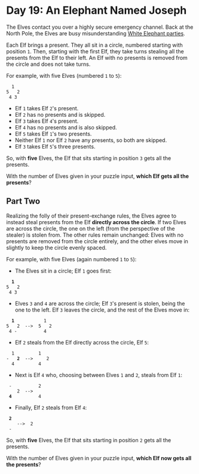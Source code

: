 # Day 19: An Elephant Named Joseph

The Elves contact you over a highly secure emergency channel. Back at the North Pole, the Elves are busy misunderstanding [White Elephant parties](https://en.wikipedia.org/wiki/White_elephant_gift_exchange).

Each Elf brings a present. They all sit in a circle, numbered starting with position `1`. Then, starting with the first Elf, they take turns stealing all the presents from the Elf to their left. An Elf with no presents is removed from the circle and does not take turns.

For example, with five Elves (numbered `1` to `5`):

```
  1
5   2
 4 3
```

* Elf `1` takes Elf `2`'s present.
* Elf `2` has no presents and is skipped.
* Elf `3` takes Elf `4`'s present.
* Elf `4` has no presents and is also skipped.
* Elf `5` takes Elf `1`'s two presents.
* Neither Elf `1` nor Elf `2` have any presents, so both are skipped.
* Elf `3` takes Elf `5`'s three presents.

So, with **five** Elves, the Elf that sits starting in position `3` gets all the presents.

With the number of Elves given in your puzzle input, **which Elf gets all the presents**?

## Part Two

Realizing the folly of their present-exchange rules, the Elves agree to instead steal presents from the Elf **directly across the circle**. If two Elves are across the circle, the one on the left (from the perspective of the stealer) is stolen from. The other rules remain unchanged: Elves with no presents are removed from the circle entirely, and the other elves move in slightly to keep the circle evenly spaced.

For example, with five Elves (again numbered `1` to `5`):

* The Elves sit in a circle; Elf `1` goes first:

<pre><code>  <b>1</b>
5   2
 4 3
</code></pre>

* Elves `3` and `4` are across the circle; Elf `3`'s present is stolen, being the one to the left. Elf `3` leaves the circle, and the rest of the Elves move in:

<pre><code>  <b>1</b>           1
5   2  -->  5   2
 4 -          4
</code></pre>

* Elf `2` steals from the Elf directly across the circle, Elf `5`:

<pre><code>  1         1 
-   <b>2</b>  -->     2
  4         4 
</code></pre>

* Next is Elf `4` who, choosing between Elves `1` and `2`, steals from Elf `1`:

<pre><code> -          2  
    2  -->
 <b>4</b>          4
</code></pre>

* Finally, Elf `2` steals from Elf `4`:

<pre><code> <b>2</b>
    -->  2  
 -
</code></pre>

So, with **five** Elves, the Elf that sits starting in position `2` gets all the presents.

With the number of Elves given in your puzzle input, **which Elf now gets all the presents**?

